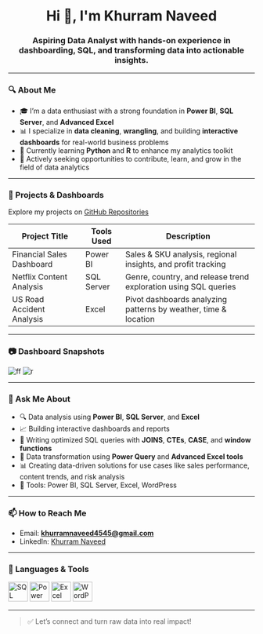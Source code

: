 <h1 align="center">Hi 👋, I'm Khurram Naveed</h1>

<h3 align="center">Aspiring Data Analyst with hands-on experience in dashboarding, SQL, and transforming data into actionable insights.</h3>

---

### 🔍 About Me

- 🎓 I’m a data enthusiast with a strong foundation in **Power BI**, **SQL Server**, and **Advanced Excel**
- 📊 I specialize in **data cleaning**, **wrangling**, and building **interactive dashboards** for real-world business problems
- 🌱 Currently learning **Python** and **R** to enhance my analytics toolkit
- 🚀 Actively seeking opportunities to contribute, learn, and grow in the field of data analytics

---

### 💼 Projects & Dashboards

Explore my projects on [GitHub Repositories](https://github.com/Khurramnaveed3233?tab=repositories)

| Project Title | Tools Used | Description |
|---------------|------------|-------------|
| Financial Sales Dashboard | Power BI | Sales & SKU analysis, regional insights, and profit tracking |
| Netflix Content Analysis | SQL Server | Genre, country, and release trend exploration using SQL queries |
| US Road Accident Analysis | Excel | Pivot dashboards analyzing patterns by weather, time & location |

---

### 📷 Dashboard Snapshots

![ff](https://github.com/user-attachments/assets/38666a66-ff45-41cb-a65d-90ff784fd47e)
![r](https://github.com/user-attachments/assets/99f6b5b2-d02e-4aff-9099-4a0a665cf73e)


---

### 💬 Ask Me About

- 🔍 Data analysis using **Power BI**, **SQL Server**, and **Excel**
- 📈 Building interactive dashboards and reports
- 🧠 Writing optimized SQL queries with **JOINS**, **CTEs**, **CASE**, and **window functions**
- 🧹 Data transformation using **Power Query** and **Advanced Excel tools**
- 📊 Creating data-driven solutions for use cases like sales performance, content trends, and risk analysis
- 🧰 Tools: Power BI, SQL Server, Excel, WordPress

---

### 📫 How to Reach Me

- Email: **khurramnaveed4545@gmail.com**
- LinkedIn: [Khurram Naveed](https://www.linkedin.com/in/khurram-naveed-0083851aa/)

---

### 🧰 Languages & Tools

<p align="left">
  <a href="https://www.microsoft.com/en-us/sql-server" target="_blank"><img src="https://www.svgrepo.com/show/303229/microsoft-sql-server-logo.svg" alt="SQL Server" width="40" height="40"/></a>
  <a href="https://powerbi.microsoft.com/" target="_blank"><img src="https://img.icons8.com/color/48/000000/power-bi.png" alt="Power BI" width="40" height="40"/></a>
  <a href="https://www.microsoft.com/en/microsoft-365/excel" target="_blank"><img src="https://img.icons8.com/color/48/000000/microsoft-excel-2019--v1.png" alt="Excel" width="40" height="40"/></a>
  <a href="https://wordpress.com/" target="_blank"><img src="https://img.icons8.com/color/48/000000/wordpress.png" alt="WordPress" width="40" height="40"/></a>
</p>

---

> ✅ Let’s connect and turn raw data into real impact!
